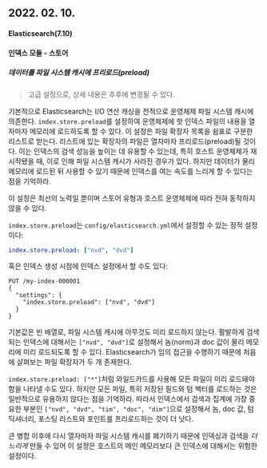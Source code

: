 ## 2022. 02. 10.

#### Elasticsearch(7.10)

#### 인덱스 모듈 - 스토어

##### 데이터를 파일 시스템 캐시에 프리로드(preload)

> 고급 설정으로, 상세 내용은 추후에 변경될 수 있다.

기본적으로 Elasticsearch는 I/O 연산 캐싱을 전적으로 운영체제 파일 시스템 캐시에 의존한다. `index.store.preload`를 설정하여 운영체제에 핫 인덱스 파일의 내용을 열자마자 메모리에 로드하도록 할 수 있다. 이 설정은 파일 확장자 목록을 쉼표로 구분한 리스트로 받는다. 리스트에 있는 확장자의 파일은 열자마자 프리로드(preload)될 것이다. 이는 인덱스의 검색 성능을 높이는 데 유용할 수 있는데, 특히 호스트 운영체제가 재시작됐을 때, 이로 인해 파일 시스템 캐시가 사라진 경우가 있다. 하지만 데이터가 물리 메모리에 로드된 뒤 사용할 수 있기 때문에 인덱스를 여는 속도를 느리게 할 수 있다는 점을 기억하라.

이 설정은 최선의 노력일 뿐이며 스토어 유형과 호스트 운영체제에 따라 전혀 동작하지 않을 수 있다.

`index.store.preload`는 `config/elasticsearch.yml`에서 설정할 수 있는 정적 설정이다:

```yaml
index.store.preload: ["nvd", "dvd"]
```

혹은 인덱스 생성 시점에 인덱스 설정에서 할 수도 있다:

```http
PUT /my-index-000001
{
  "settings": {
    "index.store.preload": ["nvd", "dvd"]
  }
}
```

기본값은 빈 배열로, 파일 시스템 캐시에 아무것도 미리 로드하지 않는다. 활발하게 검색되는 인덱스에 대해서는 `["nvd", "dvd"]`로 설정해서 놈(norm)과 doc 값이 물리 메모리에 미리 로드되도록 할 수 있다. Elasticsearch가 임의 접근을 수행하기 때문에 처음에 살펴보는 파일 확장자가 두 개 존재한다.

`index.store.preload: ["*"]`처럼 와일드카드를 사용해 모든 파일이 미리 로드돼야 함을 나타낼 수도 있다. 하지만 모든 파일, 특히 저장된 필드와 텀 벡터를 로드하는 것은 일반적으로 유용하지 않다는 점을 기억하라. 따라서 인덱스에서 검색과 집계에 가장 중요한 부분인 `["nvd", "dvd", "tim", "doc", "dim"]`으로 설정해서 놈, doc 값, 텀 딕셔너리, 포스팅 리스트와 포인트를 프리로드하는 것이 더 낫다.

큰 병합 이후에 다시 열자마자 파일 시스템 캐시를 폐기하기 때문에 인덱싱과 검색을 *더 느리게* 만들 수 있어 이 설정은 호스트의 메인 메모리보다 큰 인덱스에 대해서는 위험한 설정이다. 

